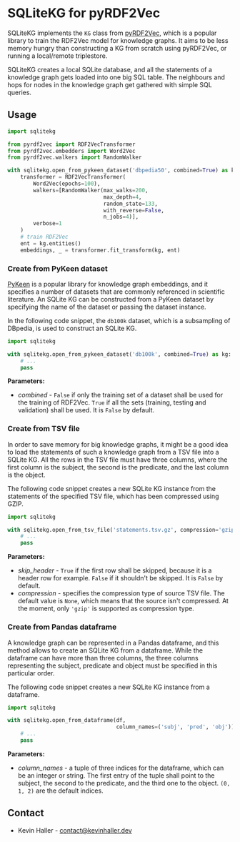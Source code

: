 # SQLiteKG for pyRDF2Vec

SQLiteKG implements the `KG` class from [pyRDF2Vec](https://github.com/IBCNServices/pyRDF2Vec),
which is a popular library to train the RDF2Vec model for knowledge graphs. It
aims to be less memory hungry than constructing a KG from scratch using pyRDF2Vec,
or running a local/remote triplestore. 

SQLiteKG creates a local SQLite database, and all the statements of a knowledge
graph gets loaded into one big SQL table. The neighbours and hops for nodes in
the knowledge graph get gathered with simple SQL queries.

## Usage

```python
import sqlitekg

from pyrdf2vec import RDF2VecTransformer
from pyrdf2vec.embedders import Word2Vec
from pyrdf2vec.walkers import RandomWalker

with sqlitekg.open_from_pykeen_dataset('dbpedia50', combined=True) as kg:
    transformer = RDF2VecTransformer(
        Word2Vec(epochs=100),
        walkers=[RandomWalker(max_walks=200,
                              max_depth=4,
                              random_state=133,
                              with_reverse=False,
                              n_jobs=4)],
        verbose=1
    )
    # train RDF2Vec
    ent = kg.entities()
    embeddings, _ = transformer.fit_transform(kg, ent)
```

### Create from PyKeen dataset

[PyKeen](https://github.com/pykeen/pykeen) is a popular library for knowledge
graph embeddings, and it specifies a number of datasets that are commonly
referenced in scientific literature. An SQLite KG can be constructed from a
PyKeen dataset by specifying the name of the dataset or passing the dataset
instance.

In the following code snippet, the `db100k` dataset, which is a subsampling of
DBpedia, is used to construct an SQLite KG.

```python
import sqlitekg

with sqlitekg.open_from_pykeen_dataset('db100k', combined=True) as kg:
    # ...
    pass
```

**Parameters:**

* *combined* - `False` if only the training set of a dataset shall be used for
  the training of RDF2Vec. `True` if all the sets (training, testing and
  validation) shall be used. It is `False` by default.

### Create from TSV file

In order to save memory for big knowledge graphs, it might be a good idea to
load the statements of such a knowledge graph from a TSV file into a SQLite KG.
All the rows in the TSV file must have three columns, where the first column is
the subject, the second is the predicate, and the last column is the object.

The following code snippet creates a new SQLite KG instance from the statements
of the specified TSV file, which has been compressed using GZIP.

```python
import sqlitekg

with sqlitekg.open_from_tsv_file('statements.tsv.gz', compression='gzip') as kg:
    # ...
    pass
```

**Parameters:**

* *skip_header* - `True` if the first row shall be skipped, because it is a
  header row for example. `False` if it shouldn't be skipped. It is `False` by
  default.
* *compression* - specifies the compression type of source TSV file. The default
  value is `None`, which means that the source isn't compressed. At the moment,
  only `'gzip'` is supported as compression type.

### Create from Pandas dataframe

A knowledge graph can be represented in a Pandas dataframe, and this method
allows to create an SQLite KG from a dataframe. While the dataframe can have
more than three columns, the three columns representing the subject, predicate
and object must be specified in this particular order.

The following code snippet creates a new SQLite KG instance from a dataframe.

```python
import sqlitekg

with sqlitekg.open_from_dataframe(df,
                                  column_names=('subj', 'pred', 'obj')) as kg:
    # ...
    pass
```

**Parameters:**

* *column_names* - a tuple of three indices for the dataframe, which can be an
  integer or string. The first entry of the tuple shall point to the subject,
  the second to the predicate, and the third one to the object. `(0, 1, 2)` are
  the default indices.

## Contact

* Kevin Haller - [contact@kevinhaller.dev](mailto:contact@kevinhaller.dev)